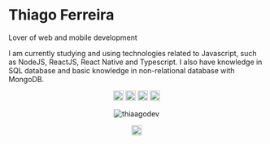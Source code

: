 # Thiago Ferreira

Lover of web and mobile development

  I am currently studying and using technologies related to Javascript, such as NodeJS, ReactJS, React Native and Typescript. I also have knowledge in SQL database and basic knowledge in non-relational database with MongoDB.

<p align="center">
    <img src="https://devicon.dev/devicon.git/icons/javascript/javascript-original.svg" alt="javascript"  width="20 "height="20"/>
    <img src="https://devicon.dev/devicon.git/icons/nodejs/nodejs-original.svg" alt="nodejs"  width="20 "height="20"/>
    <img src="https://devicon.dev/devicon.git/icons/react/react-original.svg" alt="reactjs"  width="20 "height="20"/>
    <img src="https://devicon.dev/devicon.git/icons/typescript/typescript-original.svg" alt="typescript"  width="20 "height="20"/>
</p>

<p  align="center">
  <img src="https://github-readme-stats.vercel.app/api?username=thiaagodev&show_icons=true&theme=dark&count_private=true" alt="thiaagodev" />
</p>

<p align="center">
 <a href="https://twitter.com/thiaagodev" target="blank">
   <img align="center" src="https://cdn.jsdelivr.net/npm/simple-icons@3.0.1/icons/twitter.svg" alt="https://twitter.com/thiaagodev" height="20" width="20" />
 </a>
</p>
